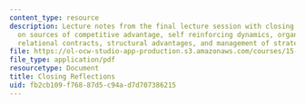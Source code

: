 ```yaml
---
content_type: resource
description: Lecture notes from the final lecture session with closing reflections
  on sources of competitive advantage, self reinforcing dynamics, organizational competencies,
  relational contracts, structural advantages, and management of strategic change.
file: https://ol-ocw-studio-app-production.s3.amazonaws.com/courses/15-963-advanced-strategy-spring-2008/fb2cb109f76887d5c94ad7d707386215_lec24.pdf
file_type: application/pdf
resourcetype: Document
title: Closing Reflections
uid: fb2cb109-f768-87d5-c94a-d7d707386215
---
```

